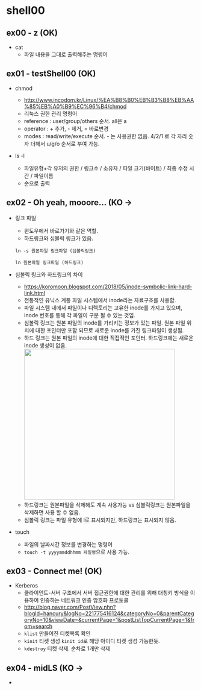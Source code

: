 # shell00

## ex00 - z (OK)

* cat
  - 파일 내용을 그대로 출력해주는 명령어

## ex01 - testShell00 (OK)

* chmod
  - <http://www.incodom.kr/Linux/%EA%B8%B0%EB%B3%B8%EB%AA%85%EB%A0%B9%EC%96%B4/chmod>
  - 리눅스 권한 관리 명령어
  - reference : user/group/others 순서. all은 a
  - operator : + 추가, - 제거, = 바로변경
  - modes : read/write/execute 순서. - 는 사용권한 없음. 4/2/1 로 각 자리 숫자 더해서 u/g/o 순서로 부여 가능.
 
* ls -l
  - 파일유형+각 유저의 권한 / 링크수 / 소유자 / 파일 크기(바이트) / 최종 수정 시간 / 파일이름
  - 순으로 출력

## ex02 - Oh yeah, mooore... (KO ->

* 링크 파일
  - 윈도우에서 바로가기와 같은 역할.
  - 하드링크와 심볼릭 링크가 있음.
  
  ```shell
  ln -s 원본파일 링크파일 (심볼릭링크)
  ```
  ```shell
  ln 원본파일 링크파일 (하드링크)
  ```
  
* 심볼릭 링크와 하드링크의 차이
  - <https://koromoon.blogspot.com/2018/05/inode-symbolic-link-hard-link.html>
  - 전통적인 유닉스 계통 파일 시스템에서 inode라는 자료구조를 사용함. 
  - 파일 시스템 내에서 파일이나 디렉토리는 고유한 inode를 가지고 있으며, inode 번호를 통해 각 파일이 구분 될 수 있는 것임.
  - 심볼릭 링크는 원본 파일의 inode를 가리키는 정보가 있는 파일. 원본 파일 위치에 대한 포인터만 포함 되므로 새로운 inode를 가진 링크파일이 생성됨.
  - 하드 링크는 원본 파일의 inode에 대한 직접적인 포인터. 하드링크에는 새로운 inode 생성이 없음. 
    <img src = "https://t1.daumcdn.net/cfile/tistory/215B143E56B6C9F72A" width = "400">
  - 하드링크는 원본파일을 삭제해도 계속 사용가능 vs 심볼릭링크는 원본파일을 삭제하면 사용 할 수 없음.
  - 심볼릭 링크는 파일 유형에 l로 표시되지만, 하드링크는 표시되지 않음.

* touch
  - 파일의 날짜시간 정보를 변경하는 명령어
  - ```touch -t yyyymmddhhmm 파일명```으로 사용 가능.
 
## ex03 - Connect me! (OK)

* Kerberos
  - 클라이언트-서버 구조에서 서버 접근권한에 대한 관리를 위해 대칭키 방식을 이용하여 인증하는 네트워크 인증 암호화 프로토콜
  - <http://blog.naver.com/PostView.nhn?blogId=hancury&logNo=221775416124&categoryNo=0&parentCategoryNo=10&viewDate=&currentPage=1&postListTopCurrentPage=1&from=search>
  - ```klist``` 만들어진 티켓목록 확인
  - ```kinit``` 티켓 생성 ```kinit id```로 해당 아이디 티켓 생성 가능한듯.
  - ```kdestroy``` 티켓 삭제. 순차로 1개만 삭제

## ex04 - midLS (KO -> 

* 
